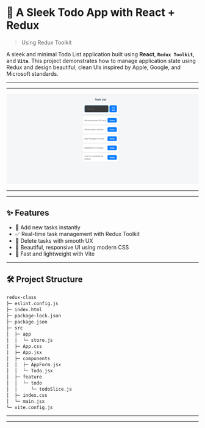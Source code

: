 # 🎯 A Sleek Todo App with React + Redux
> Using Redux Toolkit

A sleek and minimal Todo List application built using **React**, **`Redux Toolkit`**, and **`Vite`**. This project demonstrates how to manage application state using Redux and design beautiful, clean UIs inspired by Apple, Google, and Microsoft standards.

---
---

![todo-preview](https://github.com/Priyash-Das/Photos/blob/main/A%20Sleek%20Todo%20App%20with%20React%20%26%20Redux.png)

---
---

## ✨ Features

- 📝 Add new tasks instantly
- ✅ Real-time task management with Redux Toolkit
- 🧹 Delete tasks with smooth UX
- 🎨 Beautiful, responsive UI using modern CSS
- 🚀 Fast and lightweight with Vite

---

## 🛠️ Project Structure

```
redux-class
├─ eslint.config.js
├─ index.html
├─ package-lock.json
├─ package.json
├─ src
│  ├─ app
│  │  └─ store.js
│  ├─ App.css
│  ├─ App.jsx
│  ├─ components
│  │  ├─ AppForm.jsx
│  │  └─ Todo.jsx
│  ├─ feature
│  │  └─ todo
│  │     └─ todoSlice.js
│  ├─ index.css
│  └─ main.jsx
└─ vite.config.js
```

---
---
